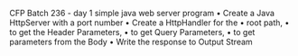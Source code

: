 CFP Batch 236 - day 1 simple java web server program
• Create a Java HttpServer with a port number 
• Create a HttpHandler for the • root path, • to get the Header Parameters, • to get Query Parameters, • to get parameters from the Body 
• Write the response to Output Stream
